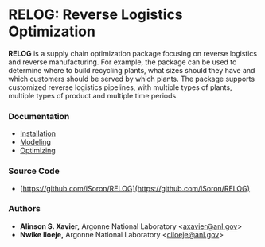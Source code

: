 # RELOG: Reverse Logistics Optimization


**RELOG** is a supply chain optimization package focusing on reverse logistics and reverse manufacturing. For example, the package can be used to determine where to build recycling plants, what sizes should they have and which customers should be served by which plants. The package supports customized reverse logistics pipelines, with multiple types of plants, multiple types of product and multiple time periods.

### Documentation

  * [Installation](install.md)
  * [Modeling](model.md)
  * [Optimizing](optimize.md)
  
### Source Code

  * [https://github.com/iSoron/RELOG](https://github.com/iSoron/RELOG)

### Authors
* **Alinson S. Xavier,** Argonne National Laboratory <<axavier@anl.gov>>
* **Nwike Iloeje,** Argonne National Laboratory <<ciloeje@anl.gov>>